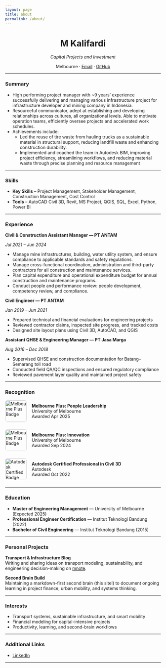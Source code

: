 ```yaml
---
layout: page
title: about
permalink: /about/
---
```


<div style="text-align: center;">
  <h1>M Kalifardi</h1>
  <p><em>Capital Projects and Investment</em></p>
  <p>
    Melbourne · 
    <a href="mailto:m.kalifardi@gmail.com">Email</a> · 
    <a href="https://github.com/mkalifardi">GitHub</a>
  </p>
</div>

---

### Summary


- High performing project manager with ~9 years’ experience successfully delivering and managing various infrastructure project for infrastructure developer and mining company in Indonesia.
- Resourceful communicator, adept at establishing and developing relationships across cultures, all organizational levels. Able to motivate operation teams, efficiently oversee projects and accelerated work schedules.
- Achievements include:
    - Led the reuse of tire waste from hauling trucks as a sustainable material in structural support, reducing landfill waste and enhancing construction durability.
    - Implemented and coached the team in Autodesk BIM, improving project efficiency, streamlining workflows, and reducing material waste through precise planning and resource management


---

### Skills

- **Key Skills** – Project Management, Stakeholder Management, Construction Management, Cost Control  
- **Tools** – AutoCAD Civil 3D, Revit, MS Project, QGIS, SQL, Excel, Python, Power BI  


---

### Experience

**Civil & Construction Assistant Manager — PT ANTAM**

*Jul 2021 – Jun 2024*

- Manage mine infrastructures, building, water utility system, and ensure compliance to applicable standards and safety regulations.
- Manage cross-functional coordination, administration and third-party contractors for all construction and maintenance services. 
- Plan capital expenditure and operational expenditure budget for annual construction and maintenance programs. 
- Conduct people and performance review: people development, competency review, and compliance.

**Civil Engineer — PT ANTAM**

*Jan 2019 – Jun 2021*

- Prepared technical and financial evaluations for engineering projects  
- Reviewed contractor claims, inspected site progress, and tracked costs  
- Designed site layout plans using Civil 3D, AutoCAD, and QGIS

**Assistant QHSE & Engineering Manager — PT Jasa Marga**

*Aug 2016 – Dec 2018*

- Supervised QHSE and construction documentation for Batang–Semarang toll road  
- Conducted field QA/QC inspections and ensured regulatory compliance  
- Reviewed pavement layer quality and maintained project safety

---

### Recognition

<div style="display: flex; align-items: center; gap: 1rem; margin-bottom: 1.5rem;">
  <img src="https://media.au.badgr.com/uploads/badges/assertion-FevBKvM4SJ-XM1H6ddgojg.svg?versionId=ggkwa3EbZFat0rQJDuCeaOYMGSXL7NPh" alt="Melbourne Plus Badge" width="70" height="70" style="border-radius: 6px;" />
  <div>
    <strong>Melbourne Plus: People Leadership</strong><br />
    University of Melbourne<br />
    Awarded Apr 2025
  </div>
</div>

<div style="display: flex; align-items: center; gap: 1rem; margin-bottom: 1.5rem;">
  <img src="https://media.au.badgr.com/uploads/badges/assertion-YmFkZ2Vib29rLTMxMmU0OTEyLTEzMDMtNDNmNy05OGIyLTU1MDlmYzBhZjdmZQ.svg?versionId=geRdJ6tG8b.sYx_rXiD8knNiJYiSApyC" alt="Melbourne Plus Badge" width="70" height="70" style="border-radius: 6px;" />
  <div>
    <strong>Melbourne Plus: Innovation</strong><br />
    University of Melbourne<br />
    Awarded Sep 2024
  </div>
</div>

<div style="display: flex; align-items: center; gap: 1rem; margin-bottom: 1.5rem;">
  <img src="https://images.credly.com/images/95039132-9073-4745-94d5-33b43b24ef79/image.png" alt="Autodesk Certified Badge" width="70" height="70" style="border-radius: 6px;" />
  <div>
    <strong>Autodesk Certified Professional in Civil 3D</strong><br />
    Autodesk<br />
    Awarded Oct 2022
  </div>
</div>

---

### Education

- **Master of Engineering Management** — University of Melbourne (Expected 2025)  
- **Professional Engineer Certification** — Institut Teknologi Bandung (2022)  
- **Bachelor of Civil Engineering** — Institut Teknologi Bandung (2015)

---

### Personal Projects

**Transport & Infrastructure Blog**  
Writing and sharing ideas on transport modeling, sustainability, and engineering decision-making on [mnote](https://mkalifardi.github.io).

**Second Brain Build**  
Maintaining a markdown-first second brain (this site!) to document ongoing learning in project finance, urban mobility, and systems thinking.

---

### Interests

- Transport systems, sustainable infrastructure, and smart mobility  
- Financial modeling for capital-intensive projects  
- Productivity, learning, and second-brain workflows

---

### Additional Links

- [LinkedIn](https://linkedin.com/in/mkalifardi)  

---